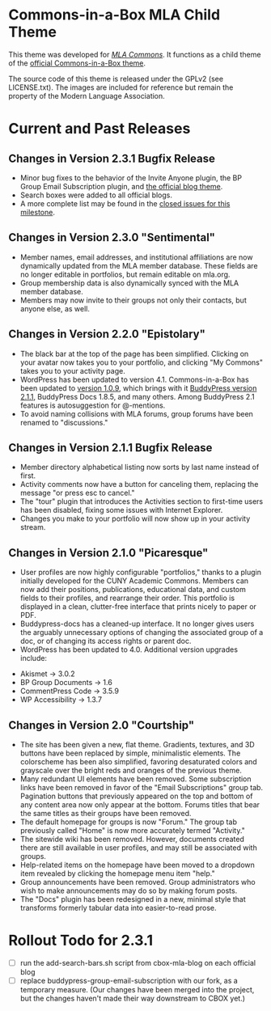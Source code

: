 # Commons-in-a-Box MLA Child Theme

This theme was developed for [_MLA Commons_][1]. It functions as a child
theme of the [official Commons-in-a-Box theme][2].

The source code of this theme is released under the GPLv2 (see LICENSE.txt).
The images are included for reference but remain the property of the Modern
Language Association.

[1]: http://commons.mla.org
[2]: https://github.com/cuny-academic-commons/cbox-theme

# Current and Past Releases

## Changes in Version 2.3.1 Bugfix Release
 * Minor bug fixes to the behavior of the Invite Anyone plugin, the BP Group Email Subscription plugin, and [the official blog theme](https://github.com/mlaa/cbox-mla-blog/issues?q=milestone:"2.3.1+Bugfix+Release"+is:closed).
 * Search boxes were added to all official blogs.
 * A more complete list may be found in the [closed issues for this milestone](https://github.com/mlaa/cbox-mla/issues?q=milestone:"2.3.1+Bugfix+Release"+is:closed).

## Changes in Version 2.3.0 "Sentimental"

 * Member names, email addresses, and institutional affiliations are now dynamically updated from the MLA member database. These fields are no longer editable in portfolios, but remain editable on mla.org.
 * Group membership data is also dynamically synced with the MLA member database.
 * Members may now invite to their groups not only their contacts, but anyone else, as well.

## Changes in Version 2.2.0 "Epistolary"

 * The black bar at the top of the page has been simplified. Clicking on your avatar now takes you to your portfolio, and clicking "My Commons" takes you to your activity page.
 * WordPress has been updated to version 4.1. Commons-in-a-Box has been updated to [version 1.0.9](https://wordpress.org/plugins/commons-in-a-box/changelog/), which brings with it [BuddyPress version 2.1.1](https://codex.buddypress.org/releases/version-2-1-1/), BuddyPress Docs 1.8.5, and many others. Among BuddyPress 2.1 features is autosuggestion for @-mentions.
 * To avoid naming collisions with MLA forums, group forums have been renamed to "discussions."

## Changes in Version 2.1.1 Bugfix Release

 * Member directory alphabetical listing now sorts by last name instead of first.
 * Activity comments now have a button for canceling them, replacing the message "or press esc to cancel."
 * The "tour" plugin that introduces the Activities section to first-time users has been disabled, fixing some issues with Internet Explorer.
 * Changes you make to your portfolio will now show up in your activity stream.

## Changes in Version 2.1.0 "Picaresque"

 * User profiles are now highly configurable "portfolios," thanks to a plugin initially developed for the CUNY Academic Commons. Members can now add their positions, publications, educational data, and custom fields to their profiles, and rearrange their order. This portfolio is displayed in a clean, clutter-free interface that prints nicely to paper or PDF.
 * Buddypress-docs has a cleaned-up interface. It no longer gives users the arguably unnecessary options of changing the associated group of a doc, or of changing its access rights or parent doc.
 * WordPress has been updated to 4.0. Additional version upgrades include:
  - Akismet -> 3.0.2
  - BP Group Documents -> 1.6
  - CommentPress Code -> 3.5.9
  - WP Accessibility -> 1.3.7

## Changes in Version 2.0 "Courtship"

 * The site has been given a new, flat theme. Gradients, textures, and 3D buttons have been replaced by simple, minimalistic elements. The colorscheme has been also simplified, favoring desaturated colors and grayscale over the bright reds and oranges of the previous theme.
 * Many redundant UI elements have been removed. Some subscription links have been removed in favor of the "Email Subscriptions" group tab. Pagination buttons that previously appeared on the top and bottom of any content area now only appear at the bottom. Forums titles that bear the same titles as their groups have been removed.
 * The default homepage for groups is now "Forum." The group tab previously called "Home" is now more accurately termed "Activity."
 * The sitewide wiki has been removed. However, documents created there are still available in user profiles, and may still be associated with groups.
 * Help-related items on the homepage have been moved to a dropdown item revealed by clicking the homepage menu item "help."
 * Group announcements have been removed. Group administrators who wish to make announcements may do so by making forum posts.
 * The "Docs" plugin has been redesigned in a new, minimal style that transforms formerly tabular data into easier-to-read prose.

# Rollout Todo for 2.3.1

 * [ ] run the add-search-bars.sh script from cbox-mla-blog on each official blog
 * [ ] replace buddypress-group-email-subscription with our fork, as a temporary measure. (Our changes have been merged into the project, but the changes haven't made their way downstream to CBOX yet.)

